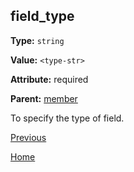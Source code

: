 ## field_type ##

**Type:** `string`

**Value:** `<type-str>`

**Attribute:** required

**Parent:** [member](member.md)

To specify the type of field.

[Previous](../schema.md)

[Home](../../../README.md)